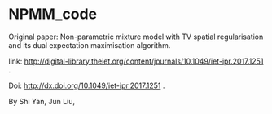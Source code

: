 # NPMM_code

Original paper: Non-parametric mixture model with TV spatial regularisation and its dual expectation maximisation algorithm.

link: http://digital-library.theiet.org/content/journals/10.1049/iet-ipr.2017.1251 .

Doi: http://dx.doi.org/10.1049/iet-ipr.2017.1251 .

By Shi Yan, Jun Liu, 
